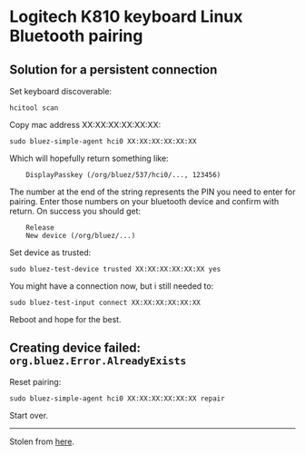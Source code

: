 Logitech K810 keyboard Linux Bluetooth pairing
==============================================

Solution for a persistent connection
------------------------------------

Set keyboard discoverable:

`hcitool scan`

Copy mac address XX:XX:XX:XX:XX:XX:

`sudo bluez-simple-agent hci0 XX:XX:XX:XX:XX:XX`

Which will hopefully return something like:

```
    DisplayPasskey (/org/bluez/537/hci0/..., 123456)
```

The number at the end of the string represents the PIN you need to enter for pairing. Enter those numbers on your bluetooth device and confirm with return. On success you should get:

```
	Release
	New device (/org/bluez/...)
```

Set device as trusted:

`sudo bluez-test-device trusted XX:XX:XX:XX:XX:XX yes`

You might have a connection now, but i still needed to:

`sudo bluez-test-input connect XX:XX:XX:XX:XX:XX`

Reboot and hope for the best.


Creating device failed: `org.bluez.Error.AlreadyExists`
-------------------------------------------------------

Reset pairing:

`sudo bluez-simple-agent hci0 XX:XX:XX:XX:XX:XX repair`

Start over.

---

Stolen from [here](http://devasive.blogspot.ch/2012/11/ubuntu-1204-persistent-bluetooth-pairing.html).
